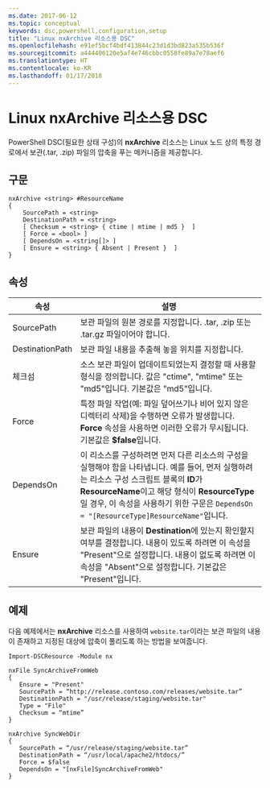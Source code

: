 ```yaml
---
ms.date: 2017-06-12
ms.topic: conceptual
keywords: dsc,powershell,configuration,setup
title: "Linux nxArchive 리소스용 DSC"
ms.openlocfilehash: e91ef5bcf4bdf413844c23d1d3bd823a535b536f
ms.sourcegitcommit: a444406120e5af4e746cbbc0558fe89a7e78aef6
ms.translationtype: HT
ms.contentlocale: ko-KR
ms.lasthandoff: 01/17/2018
---
```

# <a name="dsc-for-linux-nxarchive-resource"></a>Linux nxArchive 리소스용 DSC

PowerShell DSC(필요한 상태 구성)의 **nxArchive** 리소스는 Linux 노드 상의 특정 경로에서 보관(.tar, .zip) 파일의 압축을 푸는 메커니즘을 제공합니다.

## <a name="syntax"></a>구문

```
nxArchive <string> #ResourceName
{
    SourcePath = <string>
    DestinationPath = <string>
    [ Checksum = <string> { ctime | mtime | md5 }  ]
    [ Force = <bool> ]
    [ DependsOn = <string[]> ]
    [ Ensure = <string> { Absent | Present }  ]
}
```

## <a name="properties"></a>속성

|  속성 |  설명 | 
|---|---|
| SourcePath| 보관 파일의 원본 경로를 지정합니다. .tar, .zip 또는 .tar.gz 파일이어야 합니다. | 
| DestinationPath| 보관 파일 내용을 추출해 놓을 위치를 지정합니다.| 
| 체크섬| 소스 보관 파일이 업데이트되었는지 결정할 때 사용할 형식을 정의합니다. 값은 "ctime", "mtime" 또는 "md5"입니다. 기본값은 "md5"입니다.| 
| Force| 특정 파일 작업(예: 파일 덮어쓰기나 비어 있지 않은 디렉터리 삭제)을 수행하면 오류가 발생합니다. **Force** 속성을 사용하면 이러한 오류가 무시됩니다. 기본값은 **$false**입니다.| 
| DependsOn | 이 리소스를 구성하려면 먼저 다른 리소스의 구성을 실행해야 함을 나타냅니다. 예를 들어, 먼저 실행하려는 리소스 구성 스크립트 블록의 **ID**가 **ResourceName**이고 해당 형식이 **ResourceType**일 경우, 이 속성을 사용하기 위한 구문은 `DependsOn = "[ResourceType]ResourceName"`입니다.| 
| Ensure| 보관 파일의 내용이 **Destination**에 있는지 확인할지 여부를 결정합니다. 내용이 있도록 하려면 이 속성을 "Present"으로 설정합니다. 내용이 없도록 하려면 이 속성을 "Absent"으로 설정합니다. 기본값은 "Present"입니다.| 

## <a name="example"></a>예제

다음 예제에서는 **nxArchive** 리소스를 사용하여 `website.tar`이라는 보관 파일의 내용이 존재하고 지정된 대상에 압축이 풀리도록 하는 방법을 보여줍니다.

```
Import-DSCResource -Module nx 

nxFile SyncArchiveFromWeb
{
   Ensure = "Present"
   SourcePath = “http://release.contoso.com/releases/website.tar”
   DestinationPath = "/usr/release/staging/website.tar"
   Type = "File"
   Checksum = “mtime”
}

nxArchive SyncWebDir
{
   SourcePath = “/usr/release/staging/website.tar”
   DestinationPath = “/usr/local/apache2/htdocs/”
   Force = $false
   DependsOn = "[nxFile]SyncArchiveFromWeb"
} 
```

